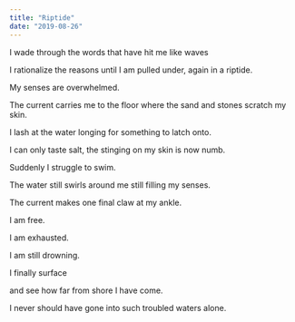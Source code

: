 ```yaml
---
title: "Riptide"
date: "2019-08-26"
---
```


I wade through the words that have hit me like waves

I rationalize the reasons until I am pulled under, again in a riptide.

My senses are overwhelmed.

The current carries me to the floor where the sand and stones scratch my skin.

I lash at the water longing for something to latch onto.

I can only taste salt, the stinging on my skin is now numb.

Suddenly I struggle to swim.

The water still swirls around me still filling my senses.

The current makes one final claw at my ankle.

I am free.

I am exhausted.

I am still drowning.

I finally surface

and see how far from shore I have come.

I never should have gone into such troubled waters alone.